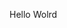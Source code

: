 Hello Wolrd



























































































































































































































































































































































































































































































































































































































































































































































































































































































































































































































































































































































































































































































































































































































































































































































































































































































































































































































































































































































































































































































































































































































































































































































































































































































































































































































































































































































































































































































































































































































































































































































































































































































































































